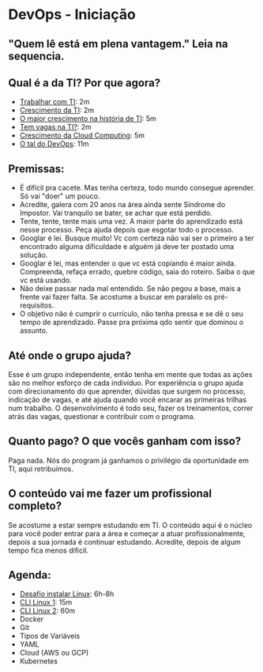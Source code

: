 
# DevOps - Iniciação

## "Quem lê está em plena vantagem." Leia na sequencia.

## Qual é a da TI? Por que agora?
- [Trabalhar com TI](https://blog.fecap.br/trabalhar-com-ti/): 2m
- [Crescimento da TI](https://exame.com/bussola/mercado-de-ti-corporativa-deve-crescer-11-ainda-em-2021-aponta-idc/): 2m
- [O maior crescimento na história de TI](https://startupi.com.br/2021/08/o-maior-crescimento-da-historia-de-ti/): 5m
- [Tem vagas na TI?](https://canaltech.com.br/carreira/pesquisa-preve-carencia-de-408-mil-profissionais-de-ti-ate-2022-189998/): 2m
- [Crescimento da Cloud Computing](https://www.convergenciadigital.com.br/Cloud-Computing/Mercado-de-nuvem-brasileiro-tem-receita-estimada-em-R%24-18-bilhoes-57725.html): 5m
- [O tal do DevOps](https://www.youtube.com/watch?v=iwf6kcvxeD4): 11m

## Premissas:
- É difícil pra cacete. Mas tenha certeza, todo mundo consegue aprender. Só vai "doer" um pouco.
- Acredite, galera com 20 anos na área ainda sente Síndrome do Impostor. Vai tranquilo se bater, se achar que está perdido.
- Tente, tente, tente mais uma vez. A maior parte do aprendizado está nesse processo. Peça ajuda depois que esgotar todo o processo.
- Googlar é lei. Busque muito! Vc com certeza não vai ser o primeiro a ter encontrado alguma dificuldade e alguém já deve ter postado uma solução.
- Googlar é lei, mas entender o que vc está copiando é maior ainda. Compreenda, refaça errado, quebre código, saia do roteiro. Saiba o que vc está usando.
- Não deixe passar nada mal entendido. Se não pegou a base, mais a frente vai fazer falta. Se acostume a buscar em paralelo os pré-requisitos.
- O objetivo não é cumprir o currículo, não tenha pressa e se dê o seu tempo de aprendizado. Passe pra próxima qdo sentir que dominou o assunto.

## Até onde o grupo ajuda?
Esse é um grupo independente, então tenha em mente que todas as ações são no melhor esforço de cada indivíduo. Por experiência o grupo ajuda com direcionamento do que aprender, dúvidas que surgem no processo, indicação de vagas, e até ajuda quando você encarar as primeiras trilhas num trabalho. O desenvolvimento é todo seu, fazer os treinamentos, correr atrás das vagas, questionar e contribuir com o programa.

## Quanto pago? O que vocês ganham com isso?
Paga nada. Nós do program já ganhamos o privilégio da oportunidade em TI, aqui retribuímos.

## O conteúdo vai me fazer um profissional completo?
Se acostume a estar sempre estudando em TI. O conteúdo aqui é o núcleo para você poder entrar para a área e começar a atuar profissionalmente, depois a sua jornada é continuar estudando. Acredite, depois de algum tempo fica menos difícil.

## Agenda:
- [Desafio instalar Linux](https://www.youtube.com/watch?v=6D6L9Wml1oY): 6h-8h
- [CLI Linux 1](https://youtu.be/K05CssAbQgo): 15m
- [CLI Linux 2](https://youtu.be/JEhVB4VHsTI): 60m
- Docker
- Git
- Tipos de Variáveis
- YAML
- Cloud (AWS ou GCP)
- Kubernetes
